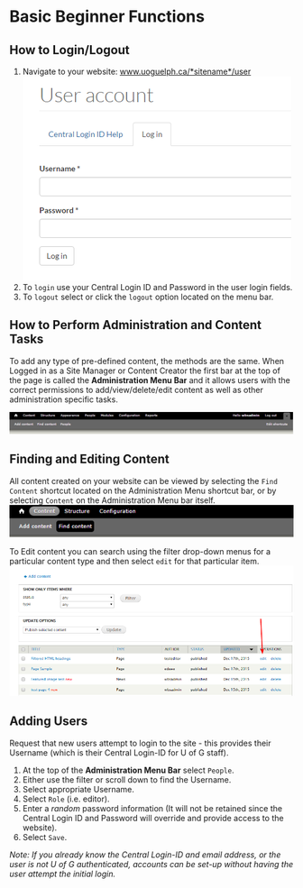 # Basic Beginner Functions

## How to Login/Logout
1. Navigate to your website: www.uoguelph.ca/*sitename*/user
![Login example](images/userlogin.png)
2. To `login` use your Central Login ID and Password in the user login fields.
3. To `logout` select or click the `logout` option located on the menu bar.

## How to Perform Administration and Content Tasks
To add any type of pre-defined content, the methods are the same. When Logged in as a Site Manager or Content Creator the first bar at the top of the page is called the **Administration Menu Bar** and it allows users with the correct permissions to add/view/delete/edit content as well as other administration specific tasks.

![Admin Menu Bar](images/admin_menu_bar.png)

## Finding and Editing Content
All content created on your website can be viewed by selecting the `Find Content` shortcut located on the Administration Menu shortcut bar, or by selecting `Content` on the Administration Menu bar itself.
![Find Content Highlighted](images/findcontent.png)

To Edit content you can search using the filter drop-down menus for a particular content type and then select `edit` for that particular item.
![Filter and edit content options displayed](images/filterandedit.png)

## Adding Users
Request that new users attempt to login to the site - this provides their Username (which is their Central Login-ID for U of G staff).

1. At the top of the **Administration Menu Bar** select `People`.
2. Either use the filter or scroll down to find the Username.
3. Select appropriate Username.
4. Select `Role` (i.e. editor).
5. Enter a *random* password information (It will not be retained since the Central Login ID and Password will override and provide access to the website).
6. Select `Save`.

*Note: If you already know the Central Login-ID and email address, or the user is not U of G authenticated, accounts can be set-up without having the user attempt the initial login.*